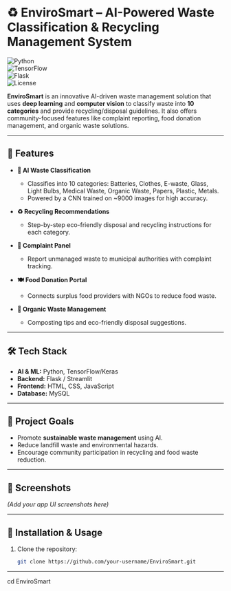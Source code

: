 # ♻️ EnviroSmart – AI-Powered Waste Classification & Recycling Management System  

![Python](https://img.shields.io/badge/Python-3.9-blue?logo=python)  
![TensorFlow](https://img.shields.io/badge/TensorFlow-2.x-orange?logo=tensorflow)  
![Flask](https://img.shields.io/badge/Flask-Backend-black?logo=flask)  
![License](https://img.shields.io/badge/License-MIT-green)  

**EnviroSmart** is an innovative AI-driven waste management solution that uses **deep learning** and **computer vision** to classify waste into **10 categories** and provide recycling/disposal guidelines. It also offers community-focused features like complaint reporting, food donation management, and organic waste solutions.  

---

## 🚀 Features  

- **🧠 AI Waste Classification**  
  - Classifies into 10 categories: Batteries, Clothes, E-waste, Glass, Light Bulbs, Medical Waste, Organic Waste, Papers, Plastic, Metals.  
  - Powered by a CNN trained on ~9000 images for high accuracy.  

- **♻ Recycling Recommendations**  
  - Step-by-step eco-friendly disposal and recycling instructions for each category.  

- **📢 Complaint Panel**  
  - Report unmanaged waste to municipal authorities with complaint tracking.  

- **🍽 Food Donation Portal**  
  - Connects surplus food providers with NGOs to reduce food waste.  

- **🌱 Organic Waste Management**  
  - Composting tips and eco-friendly disposal suggestions.  

---

## 🛠 Tech Stack  

- **AI & ML:** Python, TensorFlow/Keras  
- **Backend:** Flask / Streamlit  
- **Frontend:** HTML, CSS, JavaScript  
- **Database:** MySQL  

---

## 🎯 Project Goals  

- Promote **sustainable waste management** using AI.  
- Reduce landfill waste and environmental hazards.  
- Encourage community participation in recycling and food waste reduction.  

---

## 📸 Screenshots  
*(Add your app UI screenshots here)*  

---

## 📂 Installation & Usage  

1. Clone the repository:  
   ```bash
   git clone https://github.com/your-username/EnviroSmart.git


---


   cd EnviroSmart


